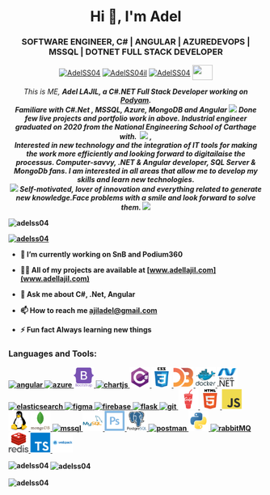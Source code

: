 <h1 align="center">Hi 👋, I'm Adel</h1>
<h3 align="center">SOFTWARE ENGINEER, C# | ANGULAR | AZUREDEVOPS | MSSQL | DOTNET FULL STACK DEVELOPER</h3>
<p align="center">
<a href="https://www.linkedin.com/in/adellajil" target="blank"><img align="center" src="https://cdn.jsdelivr.net/npm/simple-icons@3.0.1/icons/linkedin.svg" alt="AdelSS04" height="30" width="40" /></a>
<a href="https://www.facebook.com/adel.lajil" target="blank"><img align="center" src="https://cdn.jsdelivr.net/npm/simple-icons@3.0.1/icons/facebook.svg" alt="AdelSS04il" height="30" width="40" /></a>
<a href="https://leetcode.com/ajiladel/" target="blank"><img align="center" src="https://cdn.jsdelivr.net/npm/simple-icons@3.0.1/icons/leetcode.svg" alt="AdelSS04" height="30" width="40" /></a>
 <a href = "mailto: ajiladel@gmail.com"><img align="center" src="https://simpleicons.org/icons/gmail.svg" height="30" width="40" /></a>
</p>

<p align="center">
  <em>
    This is ME, <b>Adel LAJIL<b>, a <b>C#.NET Full Stack Developer</b> working on <a href="http://www.podyam.com/"> <b>Podyam</b></a>.<br>
    Familiare with  <b>C#.Net , MSSQL, Azure, MongoDB and Angular</b> <img src="https://github.com/TheDudeThatCode/TheDudeThatCode/blob/master/Assets/Developer.gif" width="30px"> Done few live projects and portfolio work in above. Industrial engineer graduated on 2020 from the National Engineering School of Carthage with. &nbsp;<img src="https://github.com/TheDudeThatCode/TheDudeThatCode/blob/master/Assets/Designer.gif" width="36px">&nbsp,<br>
    Interested in new technology and the integration of IT tools for making the work more efficiently and looking forward to digitailaise the processus. Computer-savvy, .NET & Angular developer, SQL Server & MongoDb fans. I am interested in all areas that allow me to develop my skills and learn new technologies.
    <br>
    <img src="https://media.giphy.com/media/VgCDAzcKvsR6OM0uWg/giphy.gif" width="50" /> <b><i>Self-motivated, lover of innovation and everything related to generate new knowledge.Face problems with a smile and look forward to solve them.</i></b> <img src="https://media.giphy.com/media/7j2hfyeVcDtf2/giphy.gif" width="50" />
  </em> 
  <br>
</p>

<p align="left"> <img src="https://komarev.com/ghpvc/?username=adelss04&label=Profile%20views&color=0e75b6&style=flat" alt="adelss04" /> </p>

<p align="left"> <a href="https://github.com/ryo-ma/github-profile-trophy"><img src="https://github-profile-trophy.vercel.app/?username=adelss04" alt="adelss04" /></a> </p>

- 🔭 I’m currently working on **SnB and Podium360**

- 👨‍💻 All of my projects are available at [www.adellajil.com](www.adellajil.com)

- 💬 Ask me about **C#, .Net, Angular**

- 📫 How to reach me **ajiladel@gmail.com**

- ⚡ Fun fact **Always learning new things**

<h3 align="left">Languages and Tools:</h3>
<p align="left"> <a href="https://angular.io" target="_blank" rel="noreferrer"> <img src="https://angular.io/assets/images/logos/angular/angular.svg" alt="angular" width="40" height="40"/> </a> <a href="https://azure.microsoft.com/en-in/" target="_blank" rel="noreferrer"> <img src="https://www.vectorlogo.zone/logos/microsoft_azure/microsoft_azure-icon.svg" alt="azure" width="40" height="40"/> </a> <a href="https://getbootstrap.com" target="_blank" rel="noreferrer"> <img src="https://raw.githubusercontent.com/devicons/devicon/master/icons/bootstrap/bootstrap-plain-wordmark.svg" alt="bootstrap" width="40" height="40"/> </a> <a href="https://www.chartjs.org" target="_blank" rel="noreferrer"> <img src="https://www.chartjs.org/media/logo-title.svg" alt="chartjs" width="40" height="40"/> </a> <a href="https://www.w3schools.com/cs/" target="_blank" rel="noreferrer"> <img src="https://raw.githubusercontent.com/devicons/devicon/master/icons/csharp/csharp-original.svg" alt="csharp" width="40" height="40"/> </a> <a href="https://www.w3schools.com/css/" target="_blank" rel="noreferrer"> <img src="https://raw.githubusercontent.com/devicons/devicon/master/icons/css3/css3-original-wordmark.svg" alt="css3" width="40" height="40"/> </a> <a href="https://d3js.org/" target="_blank" rel="noreferrer"> <img src="https://raw.githubusercontent.com/devicons/devicon/master/icons/d3js/d3js-original.svg" alt="d3js" width="40" height="40"/> </a> <a href="https://www.docker.com/" target="_blank" rel="noreferrer"> <img src="https://raw.githubusercontent.com/devicons/devicon/master/icons/docker/docker-original-wordmark.svg" alt="docker" width="40" height="40"/> </a> <a href="https://dotnet.microsoft.com/" target="_blank" rel="noreferrer"> <img src="https://raw.githubusercontent.com/devicons/devicon/master/icons/dot-net/dot-net-original-wordmark.svg" alt="dotnet" width="40" height="40"/> </a> <a href="https://www.elastic.co" target="_blank" rel="noreferrer"> <img src="https://www.vectorlogo.zone/logos/elastic/elastic-icon.svg" alt="elasticsearch" width="40" height="40"/> </a> <a href="https://www.figma.com/" target="_blank" rel="noreferrer"> <img src="https://www.vectorlogo.zone/logos/figma/figma-icon.svg" alt="figma" width="40" height="40"/> </a> <a href="https://firebase.google.com/" target="_blank" rel="noreferrer"> <img src="https://www.vectorlogo.zone/logos/firebase/firebase-icon.svg" alt="firebase" width="40" height="40"/> </a> <a href="https://flask.palletsprojects.com/" target="_blank" rel="noreferrer"> <img src="https://www.vectorlogo.zone/logos/pocoo_flask/pocoo_flask-icon.svg" alt="flask" width="40" height="40"/> </a> <a href="https://git-scm.com/" target="_blank" rel="noreferrer"> <img src="https://www.vectorlogo.zone/logos/git-scm/git-scm-icon.svg" alt="git" width="40" height="40"/> </a> <a href="https://gulpjs.com" target="_blank" rel="noreferrer"> <img src="https://raw.githubusercontent.com/devicons/devicon/master/icons/gulp/gulp-plain.svg" alt="gulp" width="40" height="40"/> </a> <a href="https://www.w3.org/html/" target="_blank" rel="noreferrer"> <img src="https://raw.githubusercontent.com/devicons/devicon/master/icons/html5/html5-original-wordmark.svg" alt="html5" width="40" height="40"/> </a> <a href="https://developer.mozilla.org/en-US/docs/Web/JavaScript" target="_blank" rel="noreferrer"> <img src="https://raw.githubusercontent.com/devicons/devicon/master/icons/javascript/javascript-original.svg" alt="javascript" width="40" height="40"/> </a> <a href="https://www.linux.org/" target="_blank" rel="noreferrer"> <img src="https://raw.githubusercontent.com/devicons/devicon/master/icons/linux/linux-original.svg" alt="linux" width="40" height="40"/> </a> <a href="https://www.mongodb.com/" target="_blank" rel="noreferrer"> <img src="https://raw.githubusercontent.com/devicons/devicon/master/icons/mongodb/mongodb-original-wordmark.svg" alt="mongodb" width="40" height="40"/> </a> <a href="https://www.microsoft.com/en-us/sql-server" target="_blank" rel="noreferrer"> <img src="https://www.svgrepo.com/show/303229/microsoft-sql-server-logo.svg" alt="mssql" width="40" height="40"/> </a> <a href="https://www.mysql.com/" target="_blank" rel="noreferrer"> <img src="https://raw.githubusercontent.com/devicons/devicon/master/icons/mysql/mysql-original-wordmark.svg" alt="mysql" width="40" height="40"/> </a> <a href="https://www.photoshop.com/en" target="_blank" rel="noreferrer"> <img src="https://raw.githubusercontent.com/devicons/devicon/master/icons/photoshop/photoshop-line.svg" alt="photoshop" width="40" height="40"/> </a> <a href="https://www.postgresql.org" target="_blank" rel="noreferrer"> <img src="https://raw.githubusercontent.com/devicons/devicon/master/icons/postgresql/postgresql-original-wordmark.svg" alt="postgresql" width="40" height="40"/> </a> <a href="https://postman.com" target="_blank" rel="noreferrer"> <img src="https://www.vectorlogo.zone/logos/getpostman/getpostman-icon.svg" alt="postman" width="40" height="40"/> </a> <a href="https://www.python.org" target="_blank" rel="noreferrer"> <img src="https://raw.githubusercontent.com/devicons/devicon/master/icons/python/python-original.svg" alt="python" width="40" height="40"/> </a> <a href="https://www.rabbitmq.com" target="_blank" rel="noreferrer"> <img src="https://www.vectorlogo.zone/logos/rabbitmq/rabbitmq-icon.svg" alt="rabbitMQ" width="40" height="40"/> </a> <a href="https://redis.io" target="_blank" rel="noreferrer"> <img src="https://raw.githubusercontent.com/devicons/devicon/master/icons/redis/redis-original-wordmark.svg" alt="redis" width="40" height="40"/> </a> <a href="https://www.typescriptlang.org/" target="_blank" rel="noreferrer"> <img src="https://raw.githubusercontent.com/devicons/devicon/master/icons/typescript/typescript-original.svg" alt="typescript" width="40" height="40"/> </a> <a href="https://webpack.js.org" target="_blank" rel="noreferrer"> <img src="https://raw.githubusercontent.com/devicons/devicon/d00d0969292a6569d45b06d3f350f463a0107b0d/icons/webpack/webpack-original-wordmark.svg" alt="webpack" width="40" height="40"/> </a> </p>

<p><img align="left" src="https://github-readme-stats.vercel.app/api/top-langs?username=adelss04&show_icons=true&locale=en&layout=compact" alt="adelss04" /></p>

<p>&nbsp;<img align="center" src="https://github-readme-stats.vercel.app/api?username=adelss04&show_icons=true&locale=en" alt="adelss04" /></p>

<p><img align="center" src="https://github-readme-streak-stats.herokuapp.com/?user=adelss04&" alt="adelss04" /></p>
